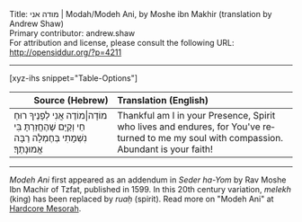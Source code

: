 <html>
<head></head>
<body>
Title: מודה אני | Modah/Modeh Ani, by Moshe ibn Makhir (translation by Andrew Shaw)<br />
Primary contributor: andrew.shaw<br />
For attribution and license, please consult the following URL: <a href="http://opensiddur.org/?p=4211">http://opensiddur.org/?p=4211</a>
<p />
<hr />

[xyz-ihs snippet="Table-Options"]<table style="width: 100%; margin-left: auto; margin-right: auto;" class="draggable">
<thead><tr><th id="x" style="text-align: right;">Source (Hebrew)</th><th style="text-align: left;">Translation (English)</th></tr></thead>
<tbody>
<tr><td style="vertical-align:top;">
<div class="liturgy" lang="he">
מוֹדָה|מוֹדֶה אֲנִי לְפָנֶיךָ
רוּחַ חַי וְקַיָּם
שֶׁהֶחֱזַרְתָּ בִּי נִשְׁמָתִי 
בְּחֶמְלָה
רַבָּה אֱמוּנָתֶךָ‏׃
</span></div></td>
 
<td style="vertical-align:top;"><div class="english" lang="en">
Thankful am I in your Presence,
Spirit who lives and endures,
for You've returned to me my soul 
with compassion.
Abundant is your faith!
</div></td>
</tr>
</tbody></table>

<hr />

<em>Modeh Ani</em> first appeared as an addendum in <em>Seder ha-Yom</em> by Rav Moshe Ibn Machir of Tzfat, published in 1599. In this 20th century variation, <em>melekh</em> (king) has been replaced by <em>ruaḥ</em> (spirit). Read more on "Modeh Ani" at <a href="https://hardcoremesorah.wordpress.com/2011/08/20/modeh-ani-i-give-thanks-before-you/">Hardcore Mesorah</a>.
</body>
</html>